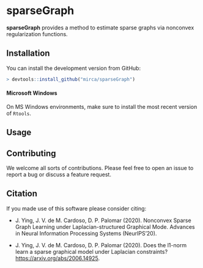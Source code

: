 <!-- README.md is generated from README.Rmd. Please edit that file -->
sparseGraph
===========

**sparseGraph** provides a method to estimate sparse graphs via
nonconvex regularization functions.

Installation
------------

You can install the development version from GitHub:

``` r
> devtools::install_github("mirca/sparseGraph")
```

#### Microsoft Windows

On MS Windows environments, make sure to install the most recent version
of `Rtools`.

Usage
-----

Contributing
------------

We welcome all sorts of contributions. Please feel free to open an issue
to report a bug or discuss a feature request.

Citation
--------

If you made use of this software please consider citing:

-   J. Ying, J. V. de M. Cardoso, D. P. Palomar (2020). Nonconvex Sparse
    Graph Learning under Laplacian-structured Graphical Mode. Advances
    in Neural Information Processing Systems (NeurIPS’20).

-   J. Ying, J. V. de M. Cardoso, D. P. Palomar (2020). Does the l1-norm
    learn a sparse graphical model under Laplacian constraints?
    <https://arxiv.org/abs/2006.14925>.
